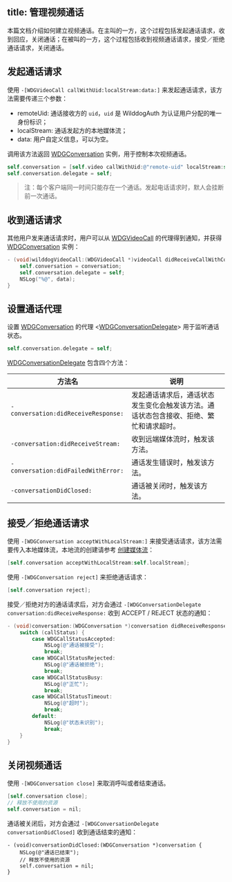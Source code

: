 title: 管理视频通话
---

本篇文档介绍如何建立视频通话。在主叫的一方，这个过程包括发起通话请求，收到回应，关闭通话；在被叫的一方，这个过程包括收到视频通话请求，接受／拒绝通话请求，关闭通话。


## 发起通话请求

使用 `-[WDGVideoCall callWithUid:localStream:data:]` 来发起通话请求，该方法需要传递三个参数：

* remoteUid: 通话接收方的 `uid`，`uid` 是 WilddogAuth 为认证用户分配的唯一身份标识；
* localStream: 通话发起方的本地媒体流；
* data: 用户自定义信息，可以为空。

调用该方法返回 [WDGConversation](/conversation/iOS/api/WDGConversation.html) 实例，用于控制本次视频通话。

```objectivec
self.conversation = [self.video callWithUid:@"remote-uid" localStream:self.localStream data:@"custom-data";
self.conversation.delegate = self;
```

> 注：每个客户端同一时间只能存在一个通话。发起电话请求时，默人会挂断前一次通话。

## 收到通话请求

其他用户发来通话请求时，用户可以从 [WDGVideoCall](/conversation/iOS/api/WDGVideoCall.html) 的代理得到通知，并获得 [WDGConversation](/conversation/iOS/api/WDGConversation.html) 实例：

```objectivec
- (void)wilddogVideoCall:(WDGVideoCall *)videoCall didReceiveCallWithConversation:(WDGConversation *)conversation data:(NSString *)data {
    self.conversation = conversation;
    self.conversation.delegate = self;
    NSLog("%@", data);
}
```

## 设置通话代理

设置 [WDGConversation](/conversation/iOS/api/WDGConversation.html) 的代理 <[WDGConversationDelegate](/conversation/iOS/api/WDGConversationDelegate.html)> 用于监听通话状态。

```objectivec
self.conversation.delegate = self;
```

[WDGConversationDelegate](/conversation/iOS/api/WDGConversationDelegate.html) 包含四个方法：

方法名  | 说明
------ | ------
`-conversation:didReceiveResponse:` | 发起通话请求后，通话状态发生变化会触发该方法。通话状态包含接收、拒绝、繁忙和请求超时。
`-conversation:didReceiveStream:`   | 收到远端媒体流时，触发该方法。
`-conversation:didFailedWithError:` | 通话发生错误时，触发该方法。
`-conversationDidClosed:`           | 通话被关闭时，触发该方法。

## 接受／拒绝通话请求

使用 `-[WDGConversation acceptWithLocalStream:]` 来接受通话请求，该方法需要传入本地媒体流，本地流的创建请参考 [创建媒体流](/conversation/iOS/guide/2-mediaStream.html)：

```objectivec
[self.conversation acceptWithLocalStream:self.localStream];
```

使用 `-[WDGConversation reject]` 来拒绝通话请求：

```objectivec
[self.conversation reject];
```

接受／拒绝对方的通话请求后，对方会通过 `-[WDGConversationDelegate conversation:didReceiveResponse:` 收到 ACCEPT / REJECT 状态的通知：

```objectivec
- (void)conversation:(WDGConversation *)conversation didReceiveResponse:(WDGCallStatus)callStatus {
    switch (callStatus) {
        case WDGCallStatusAccepted:
            NSLog(@"通话被接受");
            break;
        case WDGCallStatusRejected:
            NSLog(@"通话被拒绝");
            break;
        case WDGCallStatusBusy:
            NSLog(@"正忙");
            break;
        case WDGCallStatusTimeout:
            NSLog(@"超时");
            break;
        default:
            NSLog(@"状态未识别");
            break;
    }
}
```

## 关闭视频通话

使用 `-[WDGConversation close]` 来取消呼叫或者结束通话。

```objectivec
[self.conversation close];
// 释放不使用的资源
self.conversation = nil;
```

通话被关闭后，对方会通过 `-[WDGConversationDelegate conversationDidClosed]` 收到通话结束的通知：

```
- (void)conversationDidClosed:(WDGConversation *)conversation {
    NSLog(@"通话已结束");
    // 释放不使用的资源
    self.conversation = nil;
}
```
